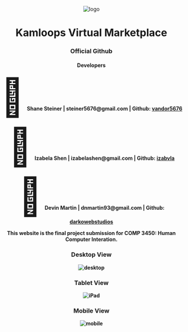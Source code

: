<p align="center"><img src="https://i.ibb.co/QQbyywJ/logo.png" alt="logo" border="0"></p>

<h1 align="center"><b>Kamloops Virtual Marketplace<b></h1>
<h3 align="center">Official Github</h3>

<div align="center">
<h4><b>Developers</b></h4>
<p><span style='font-size:100px;'>&#128019;</span> &nbsp;Shane Steiner | steiner5676@gmail.com | Github: <a href="https://github.com/vandor5676">vandor5676</a></p>
<p><span style='font-size:100px;'>&#127812;</span> &nbsp;Izabela Shen | izabelashen@gmail.com | Github: <a href="https://github.com/izabvla">izabvla</a></p>
<p><span style='font-size:100px;'>&#127803;</span> &nbsp;Devin Martin | dnmartin93@gmail.com | Github: <a href="https://github.com/darkowebstudios">darkowebstudios</a></p>

 
<p>This website is the final project submission for COMP 3450: Human Computer Interation.</p>

<h3><b>Desktop View</b></h3>
<img src="https://i.ibb.co/Fgc4S7B/desktop.png" alt="desktop" border="0" />

<h3><b>Tablet View</b></h3>
<img src="https://i.ibb.co/S54bfZ2/iPad.png" alt="iPad" border="0">

<h3><b>Mobile View</b></h3>
<img src="https://i.ibb.co/58SjrYs/mobile.png" alt="mobile" border="0">

</div>

